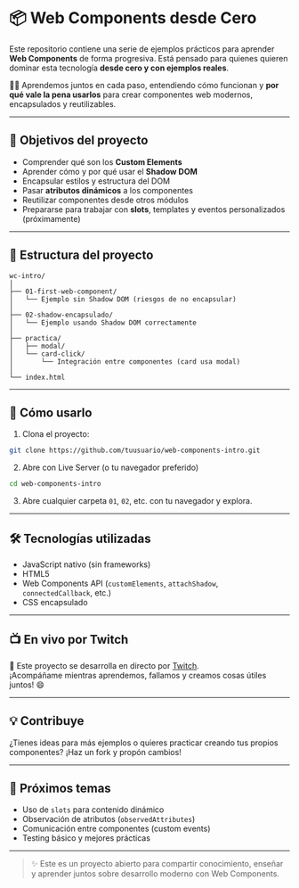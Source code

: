 # 📦 Web Components desde Cero

Este repositorio contiene una serie de ejemplos prácticos para aprender **Web Components** de forma progresiva. Está
pensado para quienes quieren dominar esta tecnología **desde cero y con ejemplos reales**.

👨‍💻 Aprendemos juntos en cada paso, entendiendo cómo funcionan y **por qué vale la pena usarlos** para crear componentes
web modernos, encapsulados y reutilizables.

---

## 🎯 Objetivos del proyecto

- Comprender qué son los **Custom Elements**
- Aprender cómo y por qué usar el **Shadow DOM**
- Encapsular estilos y estructura del DOM
- Pasar **atributos dinámicos** a los componentes
- Reutilizar componentes desde otros módulos
- Prepararse para trabajar con **slots**, templates y eventos personalizados (próximamente)

---

## 🧩 Estructura del proyecto

```
wc-intro/
│
├── 01-first-web-component/
│   └── Ejemplo sin Shadow DOM (riesgos de no encapsular)
│
├── 02-shadow-encapsulado/
│   └── Ejemplo usando Shadow DOM correctamente
│
├── practica/
│   ├── modal/
│   └── card-click/
│       └── Integración entre componentes (card usa modal)
│
└── index.html
```

---

## 🚀 Cómo usarlo

1. Clona el proyecto:

```bash
git clone https://github.com/tuusuario/web-components-intro.git
```

2. Abre con Live Server (o tu navegador preferido)

```bash
cd web-components-intro
```

3. Abre cualquier carpeta `01`, `02`, etc. con tu navegador y explora.

---

## 🛠 Tecnologías utilizadas

- JavaScript nativo (sin frameworks)
- HTML5
- Web Components API (`customElements`, `attachShadow`, `connectedCallback`, etc.)
- CSS encapsulado

---

## 📺 En vivo por Twitch

📡 Este proyecto se desarrolla en directo por [Twitch](https://twitch.tv/dianfer19).  
¡Acompáñame mientras aprendemos, fallamos y creamos cosas útiles juntos! 😄

---

## 💡 Contribuye

¿Tienes ideas para más ejemplos o quieres practicar creando tus propios componentes? ¡Haz un fork y propón cambios!

---

## 📌 Próximos temas

- Uso de `slots` para contenido dinámico
- Observación de atributos (`observedAttributes`)
- Comunicación entre componentes (custom events)
- Testing básico y mejores prácticas

---

> ✨ Este es un proyecto abierto para compartir conocimiento, enseñar y aprender juntos sobre desarrollo moderno con Web
> Components.